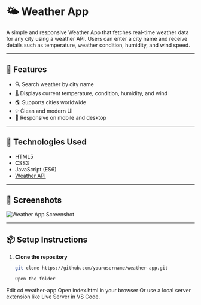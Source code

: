 # 🌤️ Weather App

A simple and responsive Weather App that fetches real-time weather data for any city using a weather API. Users can enter a city name and receive details such as temperature, weather condition, humidity, and wind speed.

---

## 🔧 Features

- 🔍 Search weather by city name
- 🌡️ Displays current temperature, condition, humidity, and wind
- 🌎 Supports cities worldwide
- 💡 Clean and modern UI
- 📱 Responsive on mobile and desktop

---

## 🚀 Technologies Used

- HTML5  
- CSS3  
- JavaScript (ES6)  
- [Weather API](https://openweathermap.org/)

---

## 📸 Screenshots

![Weather App Screenshot](screenshot.png)  


---

## 📦 Setup Instructions

1. **Clone the repository**
   ```bash
   git clone https://github.com/yourusername/weather-app.git

   Open the folder


Edit
cd weather-app
Open index.html in your browser
Or use a local server extension like Live Server in VS Code.


